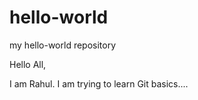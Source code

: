 # hello-world
my hello-world repository

Hello All,

I am Rahul.
I am trying to learn Git basics....

